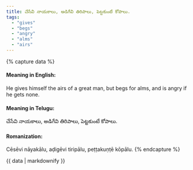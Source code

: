 ```yaml
---
title: చేసేవి నాయకాలు, అడిగేవి తిరిపాలు, పెట్టకుంటే కోపాలు.
tags:
  - "gives"
  - "begs"
  - "angry"
  - "alms"
  - "airs"
---
```


{% capture data %}
#### Meaning in English:
He gives himself the airs of a great man, but begs for alms, and is angry if he gets none.

#### Meaning in Telugu:
చేసేవి నాయకాలు, అడిగేవి తిరిపాలు, పెట్టకుంటే కోపాలు.

#### Romanization:
Cēsēvi nāyakālu, aḍigēvi tiripālu, peṭṭakuṇṭē kōpālu.
{% endcapture %}

{{ data | markdownify }}

